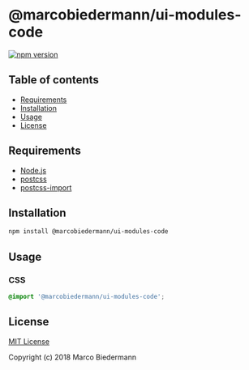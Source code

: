 # @marcobiedermann/ui-modules-code

[![npm version](https://badge.fury.io/js/%40marcobiedermann%2Fui-modules-code.svg)](https://badge.fury.io/js/%40marcobiedermann%2Fui-modules-code)

## Table of contents

* [Requirements](#requirements)
* [Installation](#installation)
* [Usage](#usage)
* [License](#license)

## Requirements

* [Node.js](https://nodejs.org)
* [postcss](https://github.com/postcss/postcss)
* [postcss-import](https://github.com/postcss/postcss-import)

## Installation

```sh
npm install @marcobiedermann/ui-modules-code
```

## Usage

### CSS

```css
@import '@marcobiedermann/ui-modules-code';
```

## License

[MIT License](../../LICENSE)

Copyright (c) 2018 Marco Biedermann
